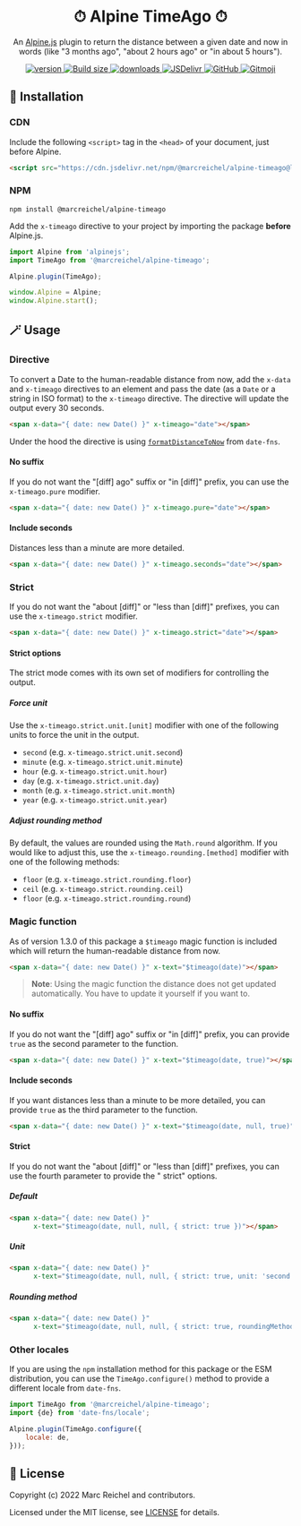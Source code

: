 <h1 align="center">⏱ Alpine TimeAgo ⏱</h1>

<p align="center">
  An <a href="https://alpinejs.dev">Alpine.js</a> plugin to return the distance between a given date and now in words (like "3 months ago", "about 2 hours ago" or "in about 5 hours").
</p>

<p align="center">
  <a href="https://www.npmjs.com/package/@marcreichel/alpine-timeago">
    <img src="https://img.shields.io/github/v/tag/marcreichel/alpine-timeago?label=version" alt="version">
  </a>
  <a href="https://www.npmjs.com/package/@marcreichel/alpine-timeago">
    <img src="https://img.badgesize.io/marcreichel/alpine-timeago/main/dist/alpine-timeago.min.js.svg?compression=gzip&color=green" alt="Build size">
  </a>
  <a href="https://www.npmjs.com/package/@marcreichel/alpine-timeago">
    <img src="https://img.shields.io/npm/dt/@marcreichel/alpine-timeago" alt="downloads">
  </a>
  <a href="https://www.jsdelivr.com/package/npm/@marcreichel/alpine-timeago">
    <img src="https://data.jsdelivr.com/v1/package/npm/@marcreichel/alpine-timeago/badge?style=rounded" alt="JSDelivr">
  </a>
  <a href="https://www.npmjs.com/package/@marcreichel/alpine-timeago">
    <img alt="GitHub" src="https://img.shields.io/github/license/marcreichel/alpine-timeago">
  </a>
  <a href="https://gitmoji.dev/">
    <img src="https://img.shields.io/badge/gitmoji-%20😜%20😍-FFDD67.svg" alt="Gitmoji">
  </a>
</p>

## 🚀 Installation

### CDN

Include the following `<script>` tag in the `<head>` of your document, just before Alpine.

```html
<script src="https://cdn.jsdelivr.net/npm/@marcreichel/alpine-timeago@latest/dist/alpine-timeago.min.js" defer></script>
```

### NPM

```shell
npm install @marcreichel/alpine-timeago
```

Add the `x-timeago` directive to your project by importing the package **before** Alpine.js.

```js
import Alpine from 'alpinejs';
import TimeAgo from '@marcreichel/alpine-timeago';

Alpine.plugin(TimeAgo);

window.Alpine = Alpine;
window.Alpine.start();
```

## 🪄 Usage

### Directive

To convert a Date to the human-readable distance from now, add the `x-data` and `x-timeago` directives to an element and
pass the date (as a `Date` or a string in ISO format) to the `x-timeago` directive. The directive will update the output
every 30 seconds.

```html
<span x-data="{ date: new Date() }" x-timeago="date"></span>
```

Under the hood the directive is using [`formatDistanceToNow`](https://date-fns.org/v2.28.0/docs/formatDistanceToNow)
from `date-fns`.

#### No suffix

If you do not want the "[diff] ago" suffix or "in [diff]" prefix, you can use the `x-timeago.pure` modifier.

```html
<span x-data="{ date: new Date() }" x-timeago.pure="date"></span>
```

#### Include seconds

Distances less than a minute are more detailed.

```html
<span x-data="{ date: new Date() }" x-timeago.seconds="date"></span>
```

### Strict

If you do not want the "about [diff]" or "less than [diff]" prefixes, you can use the `x-timeago.strict` modifier.

```html
<span x-data="{ date: new Date() }" x-timeago.strict="date"></span>
```

#### Strict options

The strict mode comes with its own set of modifiers for controlling the output.

##### Force unit

Use the `x-timeago.strict.unit.[unit]` modifier with one of the following units to force the unit in the output.

- `second` (e.g. `x-timeago.strict.unit.second`)
- `minute` (e.g. `x-timeago.strict.unit.minute`)
- `hour` (e.g. `x-timeago.strict.unit.hour`)
- `day` (e.g. `x-timeago.strict.unit.day`)
- `month` (e.g. `x-timeago.strict.unit.month`)
- `year` (e.g. `x-timeago.strict.unit.year`)

##### Adjust rounding method

By default, the values are rounded using the `Math.round` algorithm. If you would like to adjust this, use
the `x-timeago.rounding.[method]` modifier with one of the following methods:

- `floor` (e.g. `x-timeago.strict.rounding.floor`)
- `ceil` (e.g. `x-timeago.strict.rounding.ceil`)
- `floor` (e.g. `x-timeago.strict.rounding.round`)

### Magic function

As of version 1.3.0 of this package a `$timeago` magic function is included which will return the human-readable
distance from now.

```html
<span x-data="{ date: new Date() }" x-text="$timeago(date)"></span>
```

> **Note**: Using the magic function the distance does not get updated automatically. You have to update it yourself if
> you want to.

#### No suffix

If you do not want the "[diff] ago" suffix or "in [diff]" prefix, you can provide `true` as the second parameter to the
function.

```html
<span x-data="{ date: new Date() }" x-text="$timeago(date, true)"></span>
```

#### Include seconds

If you want distances less than a minute to be more detailed, you can provide `true` as the third parameter to the
function.

```html
<span x-data="{ date: new Date() }" x-text="$timeago(date, null, true)"></span>
```

#### Strict

If you do not want the "about [diff]" or "less than [diff]" prefixes, you can use the fourth parameter to provide the "
strict" options.

##### Default

```html
<span x-data="{ date: new Date() }"
      x-text="$timeago(date, null, null, { strict: true })"></span>
```

##### Unit

```html
<span x-data="{ date: new Date() }"
      x-text="$timeago(date, null, null, { strict: true, unit: 'second' })"></span>
```

##### Rounding method

```html
<span x-data="{ date: new Date() }"
      x-text="$timeago(date, null, null, { strict: true, roundingMethod: 'floor' })"></span>
```

### Other locales

If you are using the `npm` installation method for this package or the ESM distribution, you can use the
`TimeAgo.configure()` method to provide a different locale from `date-fns`.

```javascript
import TimeAgo from '@marcreichel/alpine-timeago';
import {de} from 'date-fns/locale';

Alpine.plugin(TimeAgo.configure({
    locale: de,
}));
```

## 📄 License

Copyright (c) 2022 Marc Reichel and contributors.

Licensed under the MIT license, see [LICENSE](LICENSE) for details.
